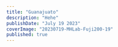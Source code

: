 ```yaml
---
title: "Guanajuato"
description: "Hehe"
publishDate: "July 19 2023"
coverImage: "20230719-MHLab-Fuji200-19"
published: true
---
```

